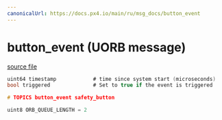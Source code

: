 ```yaml
---
canonicalUrl: https://docs.px4.io/main/ru/msg_docs/button_event
---
```


# button_event (UORB message)



[source file](https://github.com/PX4/PX4-Autopilot/blob/release/1.13/msg/button_event.msg)

```c
uint64 timestamp            # time since system start (microseconds)
bool triggered              # Set to true if the event is triggered

# TOPICS button_event safety_button

uint8 ORB_QUEUE_LENGTH = 2
```
